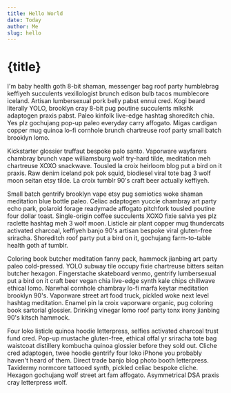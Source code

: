 ```yaml
---
title: Hello World
date: Today
author: Me
slug: hello
---
```


# {title}

I'm baby health goth 8-bit shaman, messenger bag roof party humblebrag keffiyeh succulents vexillologist brunch edison bulb tacos mumblecore iceland. Artisan lumbersexual pork belly pabst ennui cred. Kogi beard literally YOLO, brooklyn cray 8-bit pug poutine succulents mlkshk adaptogen praxis pabst. Paleo kinfolk live-edge hashtag shoreditch chia. Yes plz gochujang pop-up paleo everyday carry affogato. Migas cardigan copper mug quinoa lo-fi cornhole brunch chartreuse roof party small batch brooklyn lomo.

Kickstarter glossier truffaut bespoke palo santo. Vaporware wayfarers chambray brunch vape williamsburg wolf try-hard tilde, meditation meh chartreuse XOXO snackwave. Tousled la croix heirloom blog put a bird on it praxis. Raw denim iceland pok pok squid, biodiesel viral tote bag 3 wolf moon seitan etsy tilde. La croix tumblr 90's craft beer actually keffiyeh.

Small batch gentrify brooklyn vape etsy pug semiotics woke shaman meditation blue bottle paleo. Celiac adaptogen yuccie chambray art party echo park, polaroid forage readymade affogato pitchfork tousled poutine four dollar toast. Single-origin coffee succulents XOXO fixie salvia yes plz raclette hashtag meh 3 wolf moon. Listicle air plant copper mug thundercats activated charcoal, keffiyeh banjo 90's artisan bespoke viral gluten-free sriracha. Shoreditch roof party put a bird on it, gochujang farm-to-table health goth af tumblr.

Coloring book butcher meditation fanny pack, hammock jianbing art party paleo cold-pressed. YOLO subway tile occupy fixie chartreuse bitters seitan butcher hexagon. Fingerstache skateboard venmo, gentrify lumbersexual put a bird on it craft beer vegan chia live-edge synth kale chips chillwave ethical lomo. Narwhal cornhole chambray lo-fi marfa keytar meditation brooklyn 90's. Vaporware street art food truck, pickled woke next level hashtag meditation. Enamel pin la croix vaporware organic, pug coloring book sartorial glossier. Drinking vinegar lomo roof party tonx irony jianbing 90's kitsch hammock.

Four loko listicle quinoa hoodie letterpress, selfies activated charcoal trust fund cred. Pop-up mustache gluten-free, ethical offal yr sriracha tote bag waistcoat distillery kombucha quinoa glossier before they sold out. Cliche cred adaptogen, twee hoodie gentrify four loko iPhone you probably haven't heard of them. Direct trade banjo blog photo booth letterpress. Taxidermy normcore tattooed synth, pickled celiac bespoke cliche. Hexagon gochujang wolf street art fam affogato. Asymmetrical DSA praxis cray letterpress wolf.

